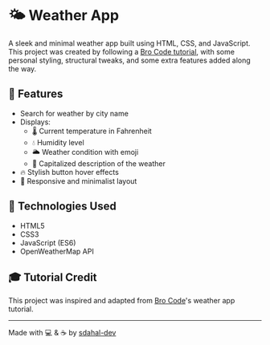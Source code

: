 # 🌤️ Weather App

A sleek and minimal weather app built using HTML, CSS, and JavaScript. This project was created by following a [Bro Code tutorial](https://www.youtube.com/@BroCodez), with some personal styling, structural tweaks, and some extra features added along the way.

## 🚀 Features

- Search for weather by city name
- Displays:
  - 🌡️ Current temperature in Fahrenheit
  - 💧 Humidity level
  - 🌥️ Weather condition with emoji
  - 📝 Capitalized description of the weather
- 🔥 Stylish button hover effects
- 📱 Responsive and minimalist layout

## 🧪 Technologies Used

- HTML5
- CSS3
- JavaScript (ES6)
- OpenWeatherMap API

## 🎓 Tutorial Credit

This project was inspired and adapted from [Bro Code](https://www.youtube.com/@BroCodez)'s weather app tutorial.

---

Made with 💻 & ☕ by [sdahal-dev](https://github.com/sdahal-dev)
